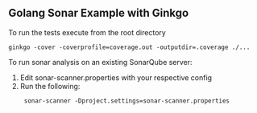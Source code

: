 ## Golang Sonar Example with Ginkgo

To run the tests execute from the root directory
```shell
ginkgo -cover -coverprofile=coverage.out -outputdir=.coverage ./...   
```

To run sonar analysis on an existing SonarQube server:
1. Edit sonar-scanner.properties with your respective config
2. Run the following:
   ```shell
    sonar-scanner -Dproject.settings=sonar-scanner.properties 
    ```